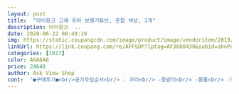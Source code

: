 ```yaml
---
layout: post 
title:  "아이윙크 고래 유아 보행기튜브, 혼합 색상, 1개" 
description: 아이윙크  ..
date: 2020-06-22 08:49:19 
img: https://static.coupangcdn.com/image/product/image/vendoritem/2019/06/17/4639590193/915931c7-4faf-45fb-958c-e665b8356ac4.jpg 
linkUrl: https://link.coupang.com/re/AFFSDP?lptag=AF3600438&subid=ahnPublicAsk&pageKey=209858224&itemId=624342384&vendorItemId=4639590193&traceid=V0-113-a7111a5970b399ec 
categories: [1017] 
color: A6A6A6 
price: 24640 
author: Ask View Shop 
cont:  "●구매후기●<br/>공기주입순서<br/> - 꼬리<br/> -등받이<br/> -몸통<br/> -햇빛가리개 연결<br/> -햇빛가리개주입(손으로 라운드되게 잡아주면서 넣어주심 훨씬모양이 잘잡힘)<br/>그래도 불량 없이 잘 와서 물놀이 할때 무사히 잘 놀다왔네요<br/>근데 햇빛가리개 넓고 좋은데 높이가 좀 낮아서 내년에도 쓸 수 있을지 모르겠어요ㅎㅎ<br/>꽂고 누르면 빠져버리고 어쩌란건지!!<br/>다른 후기처럼 윗 햇빛차단커버 그게 고정이 좀 이상해요<br/>디자인도 귀엽구요<br/>만족합니다<br/>물을 너무 좋아하는 아이때문에 샀습니다<br/>바람넣고빼고 하는게 약간 힘이 들긴하지만<br/>발펌프는 튜브사이즈에 비해 너무 작아서... <br/>근력운동 10년ㅇ상은 하신분의 허벅지가 있어야 쉽게 넣을듯해요<br/>배송 받고나서 주말에 놀러갔어요<br/>아기가 너무 너무 좋아하네요<br/>아기가 타기에 튼튼하고 고래모양이라 아이가 좋아해요<br/>야외서 사용땐 가림막설치해서 햇빛도 막을 수있고<br/>옥상에서 놀아보게 큰 물풀장 구매하고 일이 커졌네요 ㅠㅠ<br/>일반튜브 안사고 이거 사길 정말 잘한거같아요<br/>입으로 혼자 다불었어요 짜증이빠이.<br/>.<br/><br/>제 소소한 팁이 보탬이 되었으면 합니다<br/>좋네요<br/>줄 연결해서 끌어줄수도 있고<br/>처음에 튜브 타는걸 무서워하다 적응하니 나중에는 안나오려고 하더라구요.<br/>.<br/>ㅎ<br/>튜브 바람 넣는거 절대안되요<br/>튜브도 공기막넣는게 아니라 순서데로 해야 제데로 모양이 잡히는데 일단 설명서가 없는게 단점이네요<br/>튜브자체는 일단 크고 치우침 없고 좋아요<br/>파란부분은 넣을때 연결<br/>펌프의 빨간부분은 공기뺄때 연결<br/>핸들도 달려있어 물놀이하면서 핸들도 돌리고 놀고<br/>공기주입순서<br/> - 꼬리<br/> -등받이<br/> -몸통<br/> -햇빛가리개 연결<br/> -햇빛가리개주입(손으로 라운드되게 잡아주면서 넣어주심 훨씬모양이 잘잡힘)<br/>그래도 불량 없이 잘 와서 물놀이 할때 무사히 잘 놀다왔네요<br/>근데 햇빛가리개 넓고 좋은데 높이가 좀 낮아서 내년에도 쓸 수 있을지 모르겠어요ㅎㅎ<br/>꽂고 누르면 빠져버리고 어쩌란건지!!<br/>다른 후기처럼 윗 햇빛차단커버 그게 고정이 좀 이상해요<br/>디자인도 귀엽구요<br/>만족합니다<br/>물을 너무 좋아하는 아이때문에 샀습니다<br/>바람넣고빼고 하는게 약간 힘이 들긴하지만<br/>발펌프는 튜브사이즈에 비해 너무 작아서... <br/>근력운동 10년ㅇ상은 하신분의 허벅지가 있어야 쉽게 넣을듯해요<br/>배송 받고나서 주말에 놀러갔어요<br/>아기가 너무 너무 좋아하네요<br/>아기가 타기에 튼튼하고 고래모양이라 아이가 좋아해요<br/>야외서 사용땐 가림막설치해서 햇빛도 막을 수있고<br/>옥상에서 놀아보게 큰 물풀장 구매하고 일이 커졌네요 ㅠㅠ<br/>일반튜브 안사고 이거 사길 정말 잘한거같아요<br/>입으로 혼자 다불었어요 짜증이빠이.<br/>.<br/><br/>제 소소한 팁이 보탬이 되었으면 합니다<br/>좋네요<br/>줄 연결해서 끌어줄수도 있고<br/>처음에 튜브 타는걸 무서워하다 적응하니 나중에는 안나오려고 하더라구요.<br/>.<br/>ㅎ<br/>튜브 바람 넣는거 절대안되요<br/>튜브도 공기막넣는게 아니라 순서데로 해야 제데로 모양이 잡히는데 일단 설명서가 없는게 단점이네요<br/>튜브자체는 일단 크고 치우침 없고 좋아요<br/>파란부분은 넣을때 연결<br/>펌프의 빨간부분은 공기뺄때 연결<br/>핸들도 달려있어 물놀이하면서 핸들도 돌리고 놀고<br/>" 
---
```

